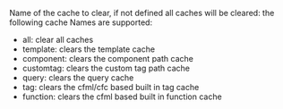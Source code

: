 Name of the cache to clear, if not defined all caches will be cleared:
the following cache Names are supported:

- all: clear all caches
- template: clears the template cache
- component: clears the component path cache
- customtag: clears the custom tag path cache
- query: clears the query cache
- tag: clears the cfml/cfc based built in tag cache
- function: clears the cfml based built in function cache